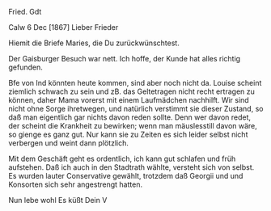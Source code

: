 Fried. Gdt

 Calw 6 Dec [1867]
Lieber Frieder

Hiemit die Briefe Maries, die Du zurückwünschtest.

Der Gaisburger Besuch war nett. Ich hoffe, der Kunde hat alles richtig gefunden.

Bfe von Ind könnten heute kommen, sind aber noch nicht da. Louise scheint ziemlich schwach zu sein und zB. das Geltetragen nicht recht ertragen zu können, daher Mama vorerst mit einem Laufmädchen nachhilft. Wir sind nicht ohne Sorge ihretwegen, und natürlich verstimmt sie dieser Zustand, so daß man eigentlich gar nichts davon reden sollte. Denn wer davon redet, der scheint die Krankheit zu bewirken; wenn man mäuslesstill davon wäre, so gienge es ganz gut. Nur kann sie zu Zeiten es sich leider selbst nicht verbergen und weint dann plötzlich.

Mit dem Geschäft geht es ordentlich, ich kann gut schlafen und früh aufstehen. Daß ich auch in den Stadtrath wählte, versteht sich von selbst. Es wurden lauter Conservative gewählt, trotzdem daß Georgii und und Konsorten sich sehr angestrengt hatten.

 Nun lebe wohl Es küßt
 Dein V

